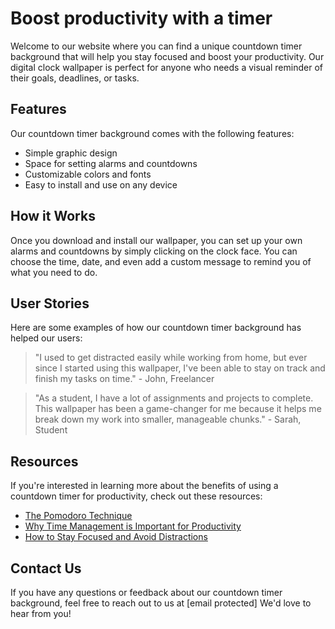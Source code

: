 <!--font:Poppins-->

# Boost productivity with a timer

Welcome to our website where you can find a unique countdown timer background that will help you stay focused and boost your productivity. Our digital clock wallpaper is perfect for anyone who needs a visual reminder of their goals, deadlines, or tasks.

## Features

Our countdown timer background comes with the following features:

- Simple graphic design
- Space for setting alarms and countdowns
- Customizable colors and fonts
- Easy to install and use on any device

## How it Works

Once you download and install our wallpaper, you can set up your own alarms and countdowns by simply clicking on the clock face. You can choose the time, date, and even add a custom message to remind you of what you need to do.

## User Stories

Here are some examples of how our countdown timer background has helped our users:

> "I used to get distracted easily while working from home, but ever since I started using this wallpaper, I've been able to stay on track and finish my tasks on time." - John, Freelancer

> "As a student, I have a lot of assignments and projects to complete. This wallpaper has been a game-changer for me because it helps me break down my work into smaller, manageable chunks." - Sarah, Student

## Resources

If you're interested in learning more about the benefits of using a countdown timer for productivity, check out these resources:

- [The Pomodoro Technique](#)
- [Why Time Management is Important for Productivity](#)
- [How to Stay Focused and Avoid Distractions](#)

## Contact Us

If you have any questions or feedback about our countdown timer background, feel free to reach out to us at [email protected] We'd love to hear from you!

<!--

Write me content for website with wallpaper which alt text is:

"A wallpaper featuring a simple graphic of a digital clock or timer, with space for setting alarms and countdowns."

The name/title of the page should not be 1:1 copy of the alt text but rather a real content of the website which is using this wallpaper.

- Use markdown format 
- Start with heading
- Heading should be short and concise
- The content should look like a real website 
- The website should not be about the wallpaper, wallpaper is just a related background
- Heading should be contain work "wallpaper" or "background"
- Include real sections like references, contact, user stories, etc. use things relevant to the page purpose.
- Feel free to use structure like headings, bullets, numbering, blockquotes, paragraphs, horizontal lines, etc.
- You can use formatting like bold or _italic_
- You can include UTF-8 emojis
- Links should be only #hash anchors (and you can refer to the document itself)
- Do not include images


---


# Countdown Timer Background for Productivity Boost

Welcome to our website where you can find a unique countdown timer background that will help you stay focused and boost your productivity. Our digital clock wallpaper is perfect for anyone who needs a visual reminder of their goals, deadlines, or tasks.

## Features

Our countdown timer background comes with the following features:

- Simple graphic design
- Space for setting alarms and countdowns
- Customizable colors and fonts
- Easy to install and use on any device

## How it Works

Once you download and install our wallpaper, you can set up your own alarms and countdowns by simply clicking on the clock face. You can choose the time, date, and even add a custom message to remind you of what you need to do.

## User Stories

Here are some examples of how our countdown timer background has helped our users:

> "I used to get distracted easily while working from home, but ever since I started using this wallpaper, I've been able to stay on track and finish my tasks on time." - John, Freelancer

> "As a student, I have a lot of assignments and projects to complete. This wallpaper has been a game-changer for me because it helps me break down my work into smaller, manageable chunks." - Sarah, Student

## References

If you're interested in learning more about the benefits of using a countdown timer for productivity, check out these resources:

- [The Pomodoro Technique](#)
- [Why Time Management is Important for Productivity](#)
- [How to Stay Focused and Avoid Distractions](#)

## Contact Us

If you have any questions or feedback about our countdown timer background, feel free to reach out to us at [email protected] We'd love to hear from you!


---


Heading is too long, rewrite whole content.


---


# Boost Your Productivity with a Countdown Timer Background

Welcome to our website where you can find a unique countdown timer background that will help you stay focused and boost your productivity. Our digital clock wallpaper is perfect for anyone who needs a visual reminder of their goals, deadlines, or tasks.

## Features

Our countdown timer background comes with the following features:

- Simple graphic design
- Space for setting alarms and countdowns
- Customizable colors and fonts
- Easy to install and use on any device

## How it Works

Once you download and install our wallpaper, you can set up your own alarms and countdowns by simply clicking on the clock face. You can choose the time, date, and even add a custom message to remind you of what you need to do.

## User Stories

Here are some examples of how our countdown timer background has helped our users:

> "I used to get distracted easily while working from home, but ever since I started using this wallpaper, I've been able to stay on track and finish my tasks on time." - John, Freelancer

> "As a student, I have a lot of assignments and projects to complete. This wallpaper has been a game-changer for me because it helps me break down my work into smaller, manageable chunks." - Sarah, Student

## Resources

If you're interested in learning more about the benefits of using a countdown timer for productivity, check out these resources:

- [The Pomodoro Technique](#)
- [Why Time Management is Important for Productivity](#)
- [How to Stay Focused and Avoid Distractions](#)

## Contact Us

If you have any questions or feedback about our countdown timer background, feel free to reach out to us at [email protected] We'd love to hear from you!


---


Heading is too long, rewrite whole content.


---


# Countdown Timer Background for Productivity

Welcome to our website where you can find a unique countdown timer background that will help you stay focused and boost your productivity. Our digital clock wallpaper is perfect for anyone who needs a visual reminder of their goals, deadlines, or tasks.

## Features

Our countdown timer background comes with the following features:

- Simple graphic design
- Space for setting alarms and countdowns
- Customizable colors and fonts
- Easy to install and use on any device

## How it Works

Once you download and install our wallpaper, you can set up your own alarms and countdowns by simply clicking on the clock face. You can choose the time, date, and even add a custom message to remind you of what you need to do.

## User Stories

Here are some examples of how our countdown timer background has helped our users:

> "I used to get distracted easily while working from home, but ever since I started using this wallpaper, I've been able to stay on track and finish my tasks on time." - John, Freelancer

> "As a student, I have a lot of assignments and projects to complete. This wallpaper has been a game-changer for me because it helps me break down my work into smaller, manageable chunks." - Sarah, Student

## Resources

If you're interested in learning more about the benefits of using a countdown timer for productivity, check out these resources:

- [The Pomodoro Technique](#)
- [Why Time Management is Important for Productivity](#)
- [How to Stay Focused and Avoid Distractions](#)

## Contact Us

If you have any questions or feedback about our countdown timer background, feel free to reach out to us at [email protected] We'd love to hear from you!


---


Heading is too long, rewrite whole content.


---


# Productivity Boost with Countdown Timer Background

Welcome to our website where you can find a unique countdown timer background that will help you stay focused and boost your productivity. Our digital clock wallpaper is perfect for anyone who needs a visual reminder of their goals, deadlines, or tasks.

## Features

Our countdown timer background comes with the following features:

- Simple graphic design
- Space for setting alarms and countdowns
- Customizable colors and fonts
- Easy to install and use on any device

## How it Works

Once you download and install our wallpaper, you can set up your own alarms and countdowns by simply clicking on the clock face. You can choose the time, date, and even add a custom message to remind you of what you need to do.

## User Stories

Here are some examples of how our countdown timer background has helped our users:

> "I used to get distracted easily while working from home, but ever since I started using this wallpaper, I've been able to stay on track and finish my tasks on time." - John, Freelancer

> "As a student, I have a lot of assignments and projects to complete. This wallpaper has been a game-changer for me because it helps me break down my work into smaller, manageable chunks." - Sarah, Student

## Resources

If you're interested in learning more about the benefits of using a countdown timer for productivity, check out these resources:

- [The Pomodoro Technique](#)
- [Why Time Management is Important for Productivity](#)
- [How to Stay Focused and Avoid Distractions](#)

## Contact Us

If you have any questions or feedback about our countdown timer background, feel free to reach out to us at [email protected] We'd love to hear from you!


---


Write me a Google font which is best fitting for the website.

Pick from the list:
- Barlow Condensed
- Montserrat
- Roboto
- Alegreya
- Poppins
- Inter
- Great Vibes
- Playfair Display
- Exo 2
- Lato
- Orbitron
- Futura
- Dancing Script
- Raleway
- Lobster
- IBM Plex Sans
- Open Sans


Write just the font name nothing else.


---


Poppins

-->
